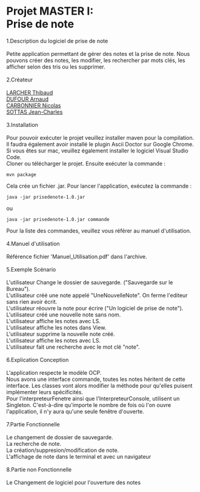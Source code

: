 # Projet MASTER I:<br> Prise de note

1.Description du logiciel de prise de note <br><br>
Petite application permettant de gérer des notes et la prise de note. Nous pouvons créer des notes, les modifier, les rechercher par mots clés, les afficher selon des tris ou les supprimer.<br><br>
2.Créateur <br><br>
[LARCHER Thibaud](https://github.com/thibaudlarcher)<br>
[DUFOUR Arnaud](https://github.com/Whilmaud)<br>
[CARBONNIER Nicolas](https://github.com/CarbonnierNicolas)<br>
[SOTTAS Jean-Charles](https://github.com/dragonpatin)<br><br>
3.Installation<br><br>
Pour pouvoir exécuter le projet veuillez installer maven pour la compilation.
Il faudra également avoir installé le plugin Ascii Doctor sur Google Chrome. Si vous êtes sur mac, veuillez également installer le logiciel Visual Studio Code.
<br>
Cloner ou télécharger le projet. Ensuite exécuter la commande :<br>
```
mvn package
```
Cela crée un fichier .jar.
Pour lancer l'application, exécutez la commande :
```
java -jar prisedenote-1.0.jar
```
ou
```
java -jar prisedenote-1.0.jar commande
```
Pour la liste des commandes, veuillez vous référer au manuel d'utilisation.
<br>
<br>
4.Manuel d'utilisation <br><br>
    Référence fichier 'Manuel_Utilisation.pdf' dans l'archive.
    <br><br>
5.Exemple Scénario <br><br>
    L'utilisateur Change le dossier de sauvegarde. ("Sauvegarde sur le Bureau").<br>
    L'utilisateur créé une note appelé "UneNouvelleNote". On ferme l'editeur sans rien avoir écrit.<br>
    L'utilisateur réouvre la note pour écrire ("Un logiciel de prise de note").<br>
    L'utilisateur créé une nouvelle note sans nom.<br>
    L'utilisateur affiche les notes avec LS.<br>
    L'utilisateur affiche les notes dans View.<br>
    L'utilisateur supprime la nouvelle note créé.<br>
    L'utilisateur affiche les notes avec LS.<br>
    L'utilisateur fait une recherche avec le mot clé "note".<br><br>
6.Explication Conception <br><br>
    L'application respecte le modèle OCP. <br>
    Nous avons une interface commande, toutes les notes héritent de cette interface. Les classes vont alors modifier la méthode pour qu'elles puisent implémenter leurs spécificités.<br>
    Pour l'interpreteurFenetre ainsi que l'InterpreteurConsole, utilisent un Singleton. C'est-à-dire qu'importe le nombre de fois où l'on ouvre l'application, il n'y aura qu'une seule fenêtre d'ouverte.<br><br>
7.Partie Fonctionnelle <br><br>
    Le changement de dossier de sauvegarde.<br>
    La recherche de note.<br>
    La création/suppresion/modification de note.<br>
    L'affichage de note dans le terminal et avec un navigateur<br><br>
8.Partie non Fonctionnelle <br><br>
    Le Changement de logiciel pour l'ouverture des notes
